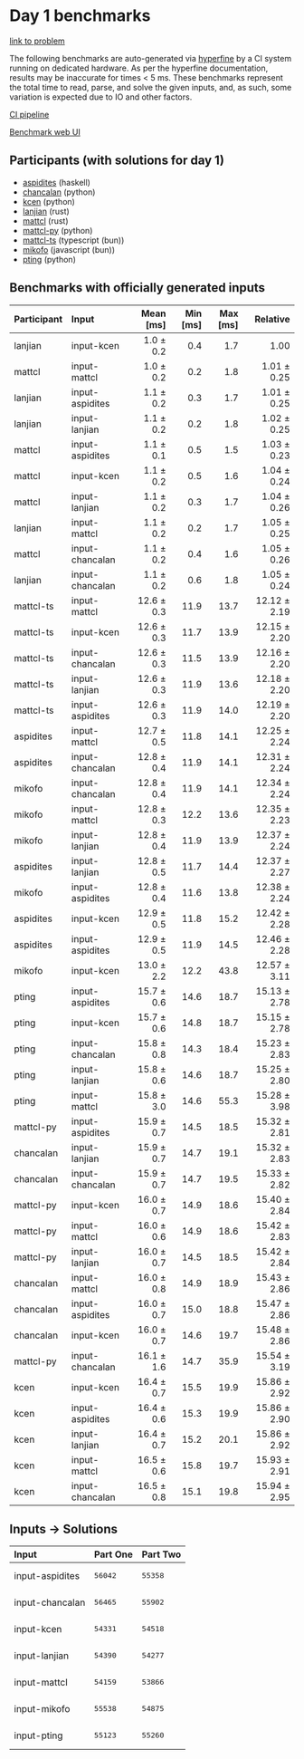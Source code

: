 # Day 1 benchmarks

[link to problem](https://adventofcode.com/2023/day/1)

The following benchmarks are auto-generated via
[hyperfine](https://github.com/sharkdp/hyperfine) by a CI system running on
dedicated hardware. As per the hyperfine documentation, results may be
inaccurate for times < 5 ms. These benchmarks represent the total time to read,
parse, and solve the given inputs, and, as such, some variation is expected due
to IO and other factors.

[CI pipeline](http://ci.papercode.net:8080/teams/main/pipelines/aoc2023)

[Benchmark web UI](https://aoc.ancalagon.black)


## Participants (with solutions for day 1)

- [aspidites](https://github.com/aspidites/aoc2023) (haskell)
- [chancalan](https://github.com/chancalan/aoc2023) (python)
- [kcen](https://github.com/kcen/aoc2023) (python)
- [lanjian](https://github.com/lanjian/aoc-2023) (rust)
- [mattcl](https://github.com/mattcl/aoc2023) (rust)
- [mattcl-py](https://github.com/mattcl/aoc2023-py) (python)
- [mattcl-ts](https://github.com/mattcl/aoc2023-js) (typescript (bun))
- [mikofo](https://github.com/mikofo/advent-of-code-2023) (javascript (bun))
- [pting](https://github.com/pting/aoc2023) (python)


## Benchmarks with officially generated inputs

| Participant | Input | Mean [ms] | Min [ms] | Max [ms] | Relative |
|:---|:---|---:|---:|---:|---:|
| lanjian | input-kcen | 1.0 ± 0.2 | 0.4 | 1.7 | 1.00 |
| mattcl | input-mattcl | 1.0 ± 0.2 | 0.2 | 1.8 | 1.01 ± 0.25 |
| lanjian | input-aspidites | 1.1 ± 0.2 | 0.3 | 1.7 | 1.01 ± 0.25 |
| lanjian | input-lanjian | 1.1 ± 0.2 | 0.2 | 1.8 | 1.02 ± 0.25 |
| mattcl | input-aspidites | 1.1 ± 0.1 | 0.5 | 1.5 | 1.03 ± 0.23 |
| mattcl | input-kcen | 1.1 ± 0.2 | 0.5 | 1.6 | 1.04 ± 0.24 |
| mattcl | input-lanjian | 1.1 ± 0.2 | 0.3 | 1.7 | 1.04 ± 0.26 |
| lanjian | input-mattcl | 1.1 ± 0.2 | 0.2 | 1.7 | 1.05 ± 0.25 |
| mattcl | input-chancalan | 1.1 ± 0.2 | 0.4 | 1.6 | 1.05 ± 0.26 |
| lanjian | input-chancalan | 1.1 ± 0.2 | 0.6 | 1.8 | 1.05 ± 0.24 |
| mattcl-ts | input-mattcl | 12.6 ± 0.3 | 11.9 | 13.7 | 12.12 ± 2.19 |
| mattcl-ts | input-kcen | 12.6 ± 0.3 | 11.7 | 13.9 | 12.15 ± 2.20 |
| mattcl-ts | input-chancalan | 12.6 ± 0.3 | 11.5 | 13.9 | 12.16 ± 2.20 |
| mattcl-ts | input-lanjian | 12.6 ± 0.3 | 11.9 | 13.6 | 12.18 ± 2.20 |
| mattcl-ts | input-aspidites | 12.6 ± 0.3 | 11.9 | 14.0 | 12.19 ± 2.20 |
| aspidites | input-mattcl | 12.7 ± 0.5 | 11.8 | 14.1 | 12.25 ± 2.24 |
| aspidites | input-chancalan | 12.8 ± 0.4 | 11.9 | 14.1 | 12.31 ± 2.24 |
| mikofo | input-chancalan | 12.8 ± 0.4 | 11.9 | 14.1 | 12.34 ± 2.24 |
| mikofo | input-mattcl | 12.8 ± 0.3 | 12.2 | 13.6 | 12.35 ± 2.23 |
| mikofo | input-lanjian | 12.8 ± 0.4 | 11.9 | 13.9 | 12.37 ± 2.24 |
| aspidites | input-lanjian | 12.8 ± 0.5 | 11.7 | 14.4 | 12.37 ± 2.27 |
| mikofo | input-aspidites | 12.8 ± 0.4 | 11.6 | 13.8 | 12.38 ± 2.24 |
| aspidites | input-kcen | 12.9 ± 0.5 | 11.8 | 15.2 | 12.42 ± 2.28 |
| aspidites | input-aspidites | 12.9 ± 0.5 | 11.9 | 14.5 | 12.46 ± 2.28 |
| mikofo | input-kcen | 13.0 ± 2.2 | 12.2 | 43.8 | 12.57 ± 3.11 |
| pting | input-aspidites | 15.7 ± 0.6 | 14.6 | 18.7 | 15.13 ± 2.78 |
| pting | input-kcen | 15.7 ± 0.6 | 14.8 | 18.7 | 15.15 ± 2.78 |
| pting | input-chancalan | 15.8 ± 0.8 | 14.3 | 18.4 | 15.23 ± 2.83 |
| pting | input-lanjian | 15.8 ± 0.6 | 14.6 | 18.7 | 15.25 ± 2.80 |
| pting | input-mattcl | 15.8 ± 3.0 | 14.6 | 55.3 | 15.28 ± 3.98 |
| mattcl-py | input-aspidites | 15.9 ± 0.7 | 14.5 | 18.5 | 15.32 ± 2.81 |
| chancalan | input-lanjian | 15.9 ± 0.7 | 14.7 | 19.1 | 15.32 ± 2.83 |
| chancalan | input-chancalan | 15.9 ± 0.7 | 14.7 | 19.5 | 15.33 ± 2.82 |
| mattcl-py | input-kcen | 16.0 ± 0.7 | 14.9 | 18.6 | 15.40 ± 2.84 |
| mattcl-py | input-mattcl | 16.0 ± 0.6 | 14.9 | 18.6 | 15.42 ± 2.83 |
| mattcl-py | input-lanjian | 16.0 ± 0.7 | 14.5 | 18.5 | 15.42 ± 2.84 |
| chancalan | input-mattcl | 16.0 ± 0.8 | 14.9 | 18.9 | 15.43 ± 2.86 |
| chancalan | input-aspidites | 16.0 ± 0.7 | 15.0 | 18.8 | 15.47 ± 2.86 |
| chancalan | input-kcen | 16.0 ± 0.7 | 14.6 | 19.7 | 15.48 ± 2.86 |
| mattcl-py | input-chancalan | 16.1 ± 1.6 | 14.7 | 35.9 | 15.54 ± 3.19 |
| kcen | input-kcen | 16.4 ± 0.7 | 15.5 | 19.9 | 15.86 ± 2.92 |
| kcen | input-aspidites | 16.4 ± 0.6 | 15.3 | 19.9 | 15.86 ± 2.90 |
| kcen | input-lanjian | 16.4 ± 0.7 | 15.2 | 20.1 | 15.86 ± 2.92 |
| kcen | input-mattcl | 16.5 ± 0.6 | 15.8 | 19.7 | 15.93 ± 2.91 |
| kcen | input-chancalan | 16.5 ± 0.8 | 15.1 | 19.8 | 15.94 ± 2.95 |


## Inputs -> Solutions

| Input | Part One | Part Two |
|:---|:---|:---|
|input-aspidites|<pre>56042</pre>|<pre>55358</pre>|
|input-chancalan|<pre>56465</pre>|<pre>55902</pre>|
|input-kcen|<pre>54331</pre>|<pre>54518</pre>|
|input-lanjian|<pre>54390</pre>|<pre>54277</pre>|
|input-mattcl|<pre>54159</pre>|<pre>53866</pre>|
|input-mikofo|<pre>55538</pre>|<pre>54875</pre>|
|input-pting|<pre>55123</pre>|<pre>55260</pre>|